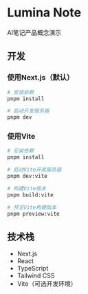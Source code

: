 # Lumina Note

AI笔记产品概念演示

## 开发

### 使用Next.js（默认）

```bash
# 安装依赖
pnpm install

# 启动开发服务器
pnpm dev
```

### 使用Vite

```bash
# 安装依赖
pnpm install

# 启动Vite开发服务器
pnpm dev:vite

# 构建Vite版本
pnpm build:vite

# 预览Vite构建版本
pnpm preview:vite
```

## 技术栈

- Next.js
- React
- TypeScript
- Tailwind CSS
- Vite（可选开发环境） 